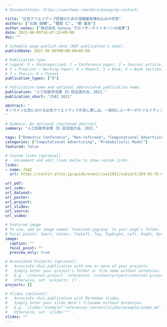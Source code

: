 ```yaml
---
# Documentation: https://wowchemy.com/docs/managing-content/

title: "広告クリエイティブ評価のための深層確率埋め込みの学習"
authors: ["北田 俊輔", "彌冨 仁", "関 喜史"]
author_notes: ["株式会社 Gunosy でのリサーチインターンの成果"]
date: 2021-06-09T16:47:22+09:00
doi: ""

# Schedule page publish date (NOT publication's date).
publishDate: 2021-06-09T00:00:00+09:00

# Publication type.
# Legend: 0 = Uncategorized; 1 = Conference paper; 2 = Journal article;
# 3 = Preprint / Working Paper; 4 = Report; 5 = Book; 6 = Book section;
# 7 = Thesis; 8 = Patent
publication_types: ["9"]

# Publication name and optional abbreviated publication name.
publication: "人工知能学会第 35 回全国大会，2021."
publication_short: "JSAI 2021"

abstract: "
オンライン広告における広告クリエイティブの良し悪しは、一般的にユーザーがクリエイティブをクリックし、商品が購入される等の行動が起きる割合で評価できると考えられる。一方、そのようなユーザー行動は非常にノイズが多く不確実性が高い。また広告キャンペーンや広告大賞の潜在的な魅力等に左右される。本論文では、広告クリエイティブの評価のために、確率的広告クリエイティブ埋め込みを学習し、キャンペーン内の各広告クリエイティブを潜在空間のガウス分布として表現する新たな方法を提案する。我々の確率的埋め込みは、不確実性の高いユーザーの行動やキャンペーンに関連する複数の広告クリエイティブから適切な評価を実現する特徴を捉えることが可能である。 我々は株式会社 Gunosy が提供した実際の 20 万件の広告クリエイティブを使用して評価を実施した。確率的埋め込みにより、テキストエンコーダー（LSTM、BERT など）に関係なく、広告クリエイティブの配信パフォーマンスを正確にキャプチャできることを確認した。さらに、我々の提案は最先端モデルである BERT を使用することにより、小さな不確実性で予測を実現することを確認した。
"

# Summary. An optional shortened abstract.
summary: "人工知能学会第 35 回全国大会，2021."

tags: ["Domestic Conference", "Non-refereed", "Computational Advertising", "Gunosy"]
categories: ["Computational Advertising", "Probabilistic Model"]
featured: false

# Custom links (optional).
#   Uncomment and edit lines below to show custom links.
links:
- name: JSAI
  url: https://confit.atlas.jp/guide/event/jsai2021/subject/2D4-OS-7b-02/tables
  
url_pdf:
url_code:
url_dataset:
url_poster:
url_project:
url_slides:
url_source:
url_video:

# Featured image
# To use, add an image named `featured.jpg/png` to your page's folder. 
# Focal points: Smart, Center, TopLeft, Top, TopRight, Left, Right, BottomLeft, Bottom, BottomRight.
image:
  caption: ""
  focal_point: ""
  preview_only: true

# Associated Projects (optional).
#   Associate this publication with one or more of your projects.
#   Simply enter your project's folder or file name without extension.
#   E.g. `internal-project` references `content/project/internal-project/index.md`.
#   Otherwise, set `projects: []`.
projects: []

# Slides (optional).
#   Associate this publication with Markdown slides.
#   Simply enter your slide deck's filename without extension.
#   E.g. `slides:"example"`references`content/slides/example/index.md`.
#   Otherwise, set `slides:""`.
slides: ""
---
```

